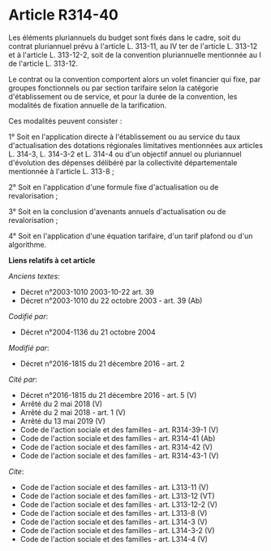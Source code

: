 # Article R314-40

Les éléments pluriannuels du budget sont fixés dans le cadre, soit du contrat pluriannuel prévu à l'article L. 313-11, au IV
ter de l'article L. 313-12 et à l'article L. 313-12-2, soit de la convention pluriannuelle mentionnée au I de l'article L.
313-12. 

Le contrat ou la convention comportent alors un volet financier qui fixe, par groupes fonctionnels ou par section tarifaire
selon la catégorie d'établissement ou de service, et pour la durée de la convention, les modalités de fixation annuelle de la
tarification. 

Ces modalités peuvent consister : 

1° Soit en l'application directe à l'établissement ou au service du taux d'actualisation des dotations régionales limitatives
mentionnées aux articles L. 314-3, L. 314-3-2 et L. 314-4 ou d'un objectif annuel ou pluriannuel d'évolution des dépenses
délibéré par la collectivité départementale mentionnée à l'article L. 313-8 ; 

2° Soit en l'application d'une formule fixe d'actualisation ou de revalorisation ; 

3° Soit en la conclusion d'avenants annuels d'actualisation ou de revalorisation ; 

4° Soit en l'application d'une équation tarifaire, d'un tarif plafond ou d'un algorithme.

**Liens relatifs à cet article**

_Anciens textes_:

  - Décret n°2003-1010 2003-10-22 art. 39
  - Décret n°2003-1010 du 22 octobre 2003 - art. 39 (Ab)

_Codifié par_:

  - Décret n°2004-1136 du 21 octobre 2004

_Modifié par_:

  - Décret n°2016-1815 du 21 décembre 2016 - art. 2

_Cité par_:

  - Décret n°2016-1815 du 21 décembre 2016 - art. 5 (V)
  - Arrêté du 2 mai 2018 (V)
  - Arrêté du 2 mai 2018 - art. 1 (V)
  - Arrêté du 13 mai 2019 (V)
  - Code de l'action sociale et des familles - art. R314-39-1 (V)
  - Code de l'action sociale et des familles - art. R314-41 (Ab)
  - Code de l'action sociale et des familles - art. R314-42 (V)
  - Code de l'action sociale et des familles - art. R314-43-1 (V)

_Cite_:

  - Code de l'action sociale et des familles - art. L313-11 (V)
  - Code de l'action sociale et des familles - art. L313-12 (VT)
  - Code de l'action sociale et des familles - art. L313-12-2 (V)
  - Code de l'action sociale et des familles - art. L313-8 (V)
  - Code de l'action sociale et des familles - art. L314-3 (V)
  - Code de l'action sociale et des familles - art. L314-3-2 (V)
  - Code de l'action sociale et des familles - art. L314-4 (V)
